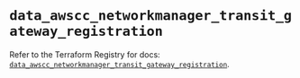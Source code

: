 # `data_awscc_networkmanager_transit_gateway_registration`

Refer to the Terraform Registry for docs: [`data_awscc_networkmanager_transit_gateway_registration`](https://registry.terraform.io/providers/hashicorp/awscc/0.70.0/docs/data-sources/networkmanager_transit_gateway_registration).
